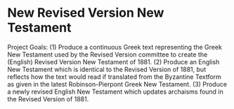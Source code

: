 # New Revised Version New Testament

Project Goals:
(1) Produce a continuous Greek text representing the Greek New Testament used by the Revised Version committee to create the (English) Revised Version New Testament of 1881.
(2) Produce an English New Testament which is identical to the Revised Version of 1881, but reflects how the text would read if translated from the Byzantine Textform as given in the latest Robinson-Pierpont Greek New Testament.
(3) Produce a newly revised English New Testament which updates archaisms found in the Revised Version of 1881.
